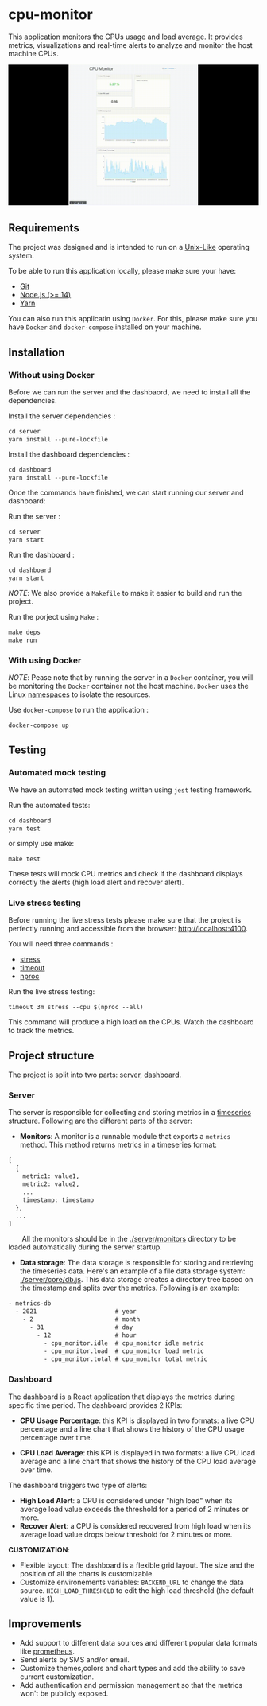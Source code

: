 # cpu-monitor

This application monitors the CPUs usage and load average. It provides metrics, visualizations and real-time alerts to analyze and monitor the host machine CPUs.

![cpu-monitor](demo.gif "cpu-monitor")

## Requirements 

The project was designed and is intended to run on a [Unix-Like](https://en.wikipedia.org/wiki/Unix-like) operating system.

To be able to run this application locally, please make sure your have:

* [Git](https://git-scm.com/)
* [Node.js (>= 14)](https://nodejs.org)
* [Yarn](https://yarnpkg.com)

You can also run this applicatin using `Docker`. For this, please make sure you have `Docker` and `docker-compose` installed on your machine.

## Installation
### Without using Docker

Before we can run the server and the dashbaord, we need to install all the dependencies.

Install the server dependencies :
```
cd server
yarn install --pure-lockfile
```

Install the dashboard dependencies :
```
cd dashboard
yarn install --pure-lockfile
```

Once the commands have finished, we can start running our server and dashboard:

Run the server :
```
cd server
yarn start
```

Run the dashboard :
```
cd dashboard
yarn start
```

*NOTE*: We also provide a `Makefile` to make it easier to build and run the project.

Run the porject using `Make` :

```
make deps
make run
```

### With using Docker

*NOTE*: Pease note that by running the server in a `Docker` container, you will be monitoring the `Docker` container not the host machine. `Docker` uses the Linux [namespaces](https://man7.org/linux/man-pages/man7/namespaces.7.html) to isolate the resources.

Use `docker-compose` to run the application :
```
docker-compose up
```

## Testing
### Automated mock testing

We have an automated mock testing written using `jest` testing framework.

Run the automated tests:
```
cd dashboard
yarn test
```

or simply use make:
```
make test
```

These tests will mock CPU metrics and check if the dashboard displays correctly the alerts (high load alert and recover alert).

### Live stress testing

Before running the live stress tests please make sure that the project is perfectly running and accessible from the browser: [http://localhost:4100](http://localhost:4100).

You will need three commands :
* [stress](https://linux.die.net/man/1/stress)
* [timeout](https://linux.die.net/man/1/timeout)
* [nproc](https://linux.die.net/man/1/nproc)

Run the live stress testing:
```
timeout 3m stress --cpu $(nproc --all)
```
This command will produce a high load on the CPUs. Watch the dashboard to track the metrics.

## Project structure

The project is split into two parts: [server](./server), [dashboard](./dashboard).

### Server
The server is responsible for collecting and storing metrics in a [timeseries](https://en.wikipedia.org/wiki/Time_series) structure.
Following are the different parts of the server:
* **Monitors**:
A monitor is a runnable module that exports a `metrics` method. This method returns metrics in a timeseries format:
```
[
  {
    metric1: value1,
    metric2: value2,
    ...
    timestamp: timestamp
  },
  ...
]
```

&nbsp;&nbsp;&nbsp;&nbsp;&nbsp;&nbsp;&nbsp;All the monitors should be in the [./server/monitors](./server/monitors) directory to be loaded automatically during the server startup.

* **Data storage**:
The data storage is responsible for storing and retrieving the timeseries data.
Here's an example of a file data storage system: [./server/core/db.js](./server/core/db.js).
This data storage creates a directory tree based on the timestamp and splits over the metrics.
Following is an example:
```
- metrics-db
  - 2021                      # year
    - 2                       # month
      - 31                    # day
        - 12                  # hour
          - cpu_monitor.idle  # cpu_monitor idle metric
          - cpu_monitor.load  # cpu_monitor load metric
          - cpu_monitor.total # cpu_monitor total metric
```

### Dashboard
The dashboard is a React application that displays the metrics during specific time period.
The dashboard provides 2 KPIs:

* **CPU Usage Percentage**: this KPI is displayed in two formats: a live CPU percentage and a line chart that shows the history of the CPU usage percentage over time.

* **CPU Load Average**: this KPI is displayed in two formats: a live CPU load average and a line chart that shows the history of the CPU load average over time.

The dashboard triggers two type of alerts:

  * **High Load Alert**: a CPU is considered under "high load" when its average load value exceeds the threshold for a period of 2 minutes or more.
  * **Recover Alert**: a CPU is considered recovered from high load when its average load value drops below threshold for 2 minutes or more.

**CUSTOMIZATION**:

* Flexible layout: The dashboard is a flexible grid layout. The size and the position of all the charts is customizable.
* Customize environements variables: `BACKEND_URL` to change the data source.
`HIGH_LOAD_THRESHOLD` to edit the high load threshold (the default value is 1).

## Improvements

* Add support to different data sources and different popular data formats like [prometheus](https://prometheus.io/).
* Send alerts by SMS and/or email.
* Customize themes,colors and chart types and add the ability to save current customization.
* Add authentication and permission management so that the metrics won't be publicly exposed.
